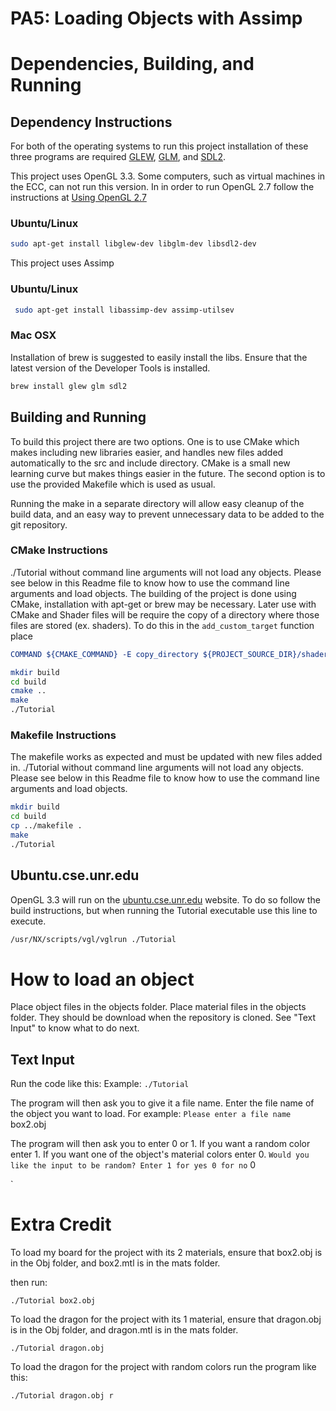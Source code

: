 # PA5: Loading Objects with Assimp

# Dependencies, Building, and Running

## Dependency Instructions
For both of the operating systems to run this project installation of these three programs are required [GLEW](http://glew.sourceforge.net/), [GLM](http://glm.g-truc.net/0.9.7/index.html), and [SDL2](https://wiki.libsdl.org/Tutorials).

This project uses OpenGL 3.3. Some computers, such as virtual machines in the ECC, can not run this version. In in order to run OpenGL 2.7 follow the instructions at [Using OpenGL 2.7](https://github.com/HPC-Vis/computer-graphics/wiki/Using-OpenGL-2.7)

### Ubuntu/Linux
```bash
sudo apt-get install libglew-dev libglm-dev libsdl2-dev
```
This project uses Assimp

### Ubuntu/Linux
```bash
 sudo apt-get install libassimp-dev assimp-utilsev
```

### Mac OSX
Installation of brew is suggested to easily install the libs. Ensure that the latest version of the Developer Tools is installed.
```bash
brew install glew glm sdl2
```

## Building and Running
To build this project there are two options. One is to use CMake which makes including new libraries easier, and handles new files added automatically to the src and include directory. CMake is a small new learning curve but makes things easier in the future.
The second option is to use the provided Makefile which is used as usual.

Running the make in a separate directory will allow easy cleanup of the build data, and an easy way to prevent unnecessary data to be added to the git repository.  

### CMake Instructions
./Tutorial without command line arguments will not load any objects. Please see below in this Readme file to know how to use the command line arguments and load objects. The building of the project is done using CMake, installation with apt-get or brew may be necessary. Later use with CMake and Shader files will be require the copy of a directory where those files are stored (ex. shaders). To do this in the ```add_custom_target``` function place 
```cmake
COMMAND ${CMAKE_COMMAND} -E copy_directory ${PROJECT_SOURCE_DIR}/shaders/ ${CMAKE_CURRENT_BINARY_DIR}/shaders
```

```bash
mkdir build
cd build
cmake ..
make
./Tutorial
```

### Makefile Instructions 
The makefile works as expected and must be updated with new files added in. ./Tutorial without command line arguments will not load any objects. Please see below in this Readme file to know how to use the command line arguments and load objects.

```bash
mkdir build
cd build
cp ../makefile .
make
./Tutorial
```

## Ubuntu.cse.unr.edu
OpenGL 3.3 will run on the [ubuntu.cse.unr.edu](https://ubuntu.cse.unr.edu/) website. To do so follow the build instructions, but when running the Tutorial executable use this line to execute.
```bash
/usr/NX/scripts/vgl/vglrun ./Tutorial
```
# How to load an object
Place object files in the objects folder. Place material files in the objects folder. They should be download when the repository is cloned.
See "Text Input" to know what to do next.

## Text Input
Run the code like this:
Example:
```./Tutorial```

The program will then ask you to give it a file name. Enter the file name of the object you want to load. For example:
```Please enter a file name```
box2.obj

The program will then ask you to enter 0 or 1. If you want a random color enter 1. If you want one of the object's material colors enter 0.
```Would you like the input to be random? Enter 1 for yes 0 for no```
0

`

# Extra Credit
To load my board for the project with its 2 materials, ensure that box2.obj is in the Obj folder, and box2.mtl is in the mats folder.

then run:

```./Tutorial box2.obj```

To load the dragon for the project with its 1 material, ensure that dragon.obj is in the Obj folder, and dragon.mtl is in the mats folder.

```./Tutorial dragon.obj```

To load the dragon for the project with random colors run the program like this:

```./Tutorial dragon.obj r```


